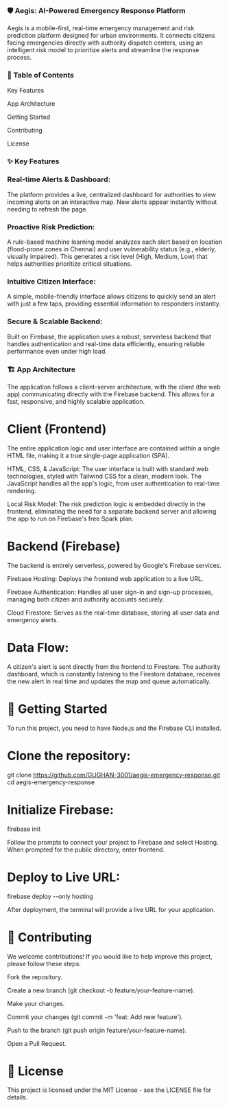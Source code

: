 ### 🛡️ Aegis: AI-Powered Emergency Response Platform
Aegis is a mobile-first, real-time emergency management and risk prediction platform designed for urban environments. It connects citizens facing emergencies directly with authority dispatch centers, using an intelligent risk model to prioritize alerts and streamline the response process.

### 📝 Table of Contents
Key Features

App Architecture

Getting Started

Contributing

License

### ✨ Key Features
### Real-time Alerts & Dashboard: 
The platform provides a live, centralized dashboard for authorities to view incoming alerts on an interactive map. New alerts appear instantly without needing to refresh the page.

### Proactive Risk Prediction: 
A rule-based machine learning model analyzes each alert based on location (flood-prone zones in Chennai) and user vulnerability status (e.g., elderly, visually impaired). This generates a risk level (High, Medium, Low) that helps authorities prioritize critical situations.

### Intuitive Citizen Interface: 
A simple, mobile-friendly interface allows citizens to quickly send an alert with just a few taps, providing essential information to responders instantly.

### Secure & Scalable Backend: 
Built on Firebase, the application uses a robust, serverless backend that handles authentication and real-time data efficiently, ensuring reliable performance even under high load.

### 🏗️ App Architecture
The application follows a client-server architecture, with the client (the web app) communicating directly with the Firebase backend. This allows for a fast, responsive, and highly scalable application.

# Client (Frontend)
The entire application logic and user interface are contained within a single HTML file, making it a true single-page application (SPA).

HTML, CSS, & JavaScript: The user interface is built with standard web technologies, styled with Tailwind CSS for a clean, modern look. The JavaScript handles all the app's logic, from user authentication to real-time rendering.

Local Risk Model: The risk prediction logic is embedded directly in the frontend, eliminating the need for a separate backend server and allowing the app to run on Firebase's free Spark plan.

# Backend (Firebase)
The backend is entirely serverless, powered by Google's Firebase services.

Firebase Hosting: Deploys the frontend web application to a live URL.

Firebase Authentication: Handles all user sign-in and sign-up processes, managing both citizen and authority accounts securely.

Cloud Firestore: Serves as the real-time database, storing all user data and emergency alerts.

# Data Flow:
A citizen's alert is sent directly from the frontend to Firestore. The authority dashboard, which is constantly listening to the Firestore database, receives the new alert in real time and updates the map and queue automatically.

# 🚀 Getting Started
To run this project, you need to have Node.js and the Firebase CLI installed.

# Clone the repository:

git clone https://github.com/GUGHAN-3001/aegis-emergency-response.git
cd aegis-emergency-response

# Initialize Firebase:

firebase init

Follow the prompts to connect your project to Firebase and select Hosting. When prompted for the public directory, enter frontend.

# Deploy to Live URL:

firebase deploy --only hosting

After deployment, the terminal will provide a live URL for your application.

# 🤝 Contributing
We welcome contributions! If you would like to help improve this project, please follow these steps:

Fork the repository.

Create a new branch (git checkout -b feature/your-feature-name).

Make your changes.

Commit your changes (git commit -m 'feat: Add new feature').

Push to the branch (git push origin feature/your-feature-name).

Open a Pull Request.

# 📜 License
This project is licensed under the MIT License - see the LICENSE file for details.
